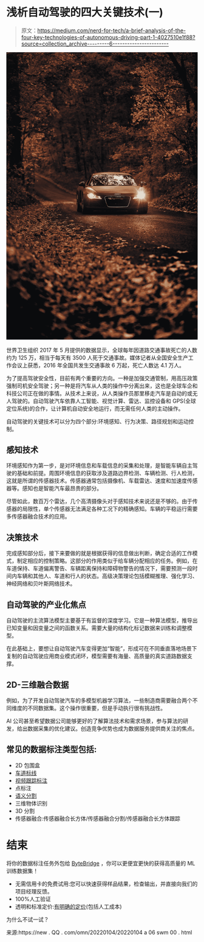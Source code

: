 # 浅析自动驾驶的四大关键技术(一)

> 原文：<https://medium.com/nerd-for-tech/a-brief-analysis-of-the-four-key-technologies-of-autonomous-driving-part-1-4027510e1f88?source=collection_archive---------6----------------------->

![](img/75466c43eafe3d1e57635281431eda60.png)

世界卫生组织 2017 年 5 月提供的数据显示，全球每年因道路交通事故死亡的人数约为 125 万，相当于每天有 3500 人死于交通事故。媒体记者从全国安全生产工作会议上获悉，2016 年全国共发生交通事故 6 万起，死亡人数达 4.1 万人。

为了提高驾驶安全性，目前有两个重要的方向。一种是加强交通管制，用高压政策强制司机安全驾驶；另一种是将汽车从人类的操作中分离出来，这也是全球车企和科技公司正在做的事情。从技术上来说，从人类操作员那里移走汽车是自动的或无人驾驶的。自动驾驶汽车依靠人工智能、视觉计算、雷达、监控设备和 GPS(全球定位系统)的合作，让计算机自动安全地运行，而无需任何人类的主动操作。

自动驾驶的关键技术可以分为四个部分:环境感知、行为决策、路径规划和运动控制。

## **感知技术**

环境感知作为第一步，是对环境信息和车载信息的采集和处理，是智能车辆自主驾驶的基础和前提。周围环境信息的获取涉及道路边界检测、车辆检测、行人检测，这就是所谓的传感器技术。传感器通常包括摄像机、车载雷达、速度和加速度传感器等。感知也是智能汽车最昂贵的部分。

尽管如此，数百万个雷达，几个高清摄像头对于感知技术来说还是不够的。由于传感器的局限性，单个传感器无法满足各种工况下的精确感知。车辆的平稳运行需要多传感器融合技术的应用。

## **决策技术**

完成感知部分后，接下来要做的就是根据获得的信息做出判断，确定合适的工作模式，制定相应的控制策略。这部分的作用类似于给车辆分配相应的任务。例如，在车道保持、车道偏离警告、车辆距离保持和障碍物警告的情况下，需要预测一段时间内车辆和其他人、车道和行人的状态。高级决策理论包括模糊推理、强化学习、神经网络和贝叶斯网络技术。

## 自动驾驶的产业化焦点

自动驾驶的主流算法模型主要基于有监督的深度学习。它是一种算法模型，推导出已知变量和因变量之间的函数关系。需要大量的结构化标记数据来训练和调整模型。

在此基础上，要想让自动驾驶汽车变得更加“智能”，形成可在不同垂直落地场景下复制的自动驾驶应用商业模式闭环，模型需要有海量、高质量的真实道路数据支撑。

## 2D-三维融合数据

例如，为了开发自动驾驶汽车的多模型机器学习算法，一些制造商需要融合两个不同维度的不同数据集。这个操作很重要，但是手动执行很有挑战性。

AI 公司甚至希望数据公司能够更好的了解算法技术和需求场景，参与算法的研发，给出数据采集的优化建议。创造竞争优势也成为数据服务提供商关注的焦点。

## 常见的数据标注类型包括:

*   2D 包围盒
*   [车道标线](https://tinyurl.com/u7u4me)
*   [视频跟踪标注](http://tinyurl.com/wmu4yfhh)
*   点标注
*   [语义分割](https://tinyurl.com/48w576p7)
*   三维物体识别
*   3D 分割
*   传感器融合:传感器融合长方体/传感器融合分割/传感器融合长方体跟踪

# 结束

将你的数据标注任务外包给 [ByteBridge](https://tinyurl.com/2sfx9sxb) ，你可以更便宜更快的获得高质量的 ML 训练数据集！

*   无需信用卡的免费试用:您可以快速获得样品结果，检查输出，并直接向我们的项目经理反馈。
*   100%人工验证
*   透明和标准定价:[有明确的定价](https://www.bytebridge.io/#/?module=price)(包括人工成本)

为什么不试一试？

来源:https://new . QQ . com/omn/20220104/20220104 a 06 swm 00 . html